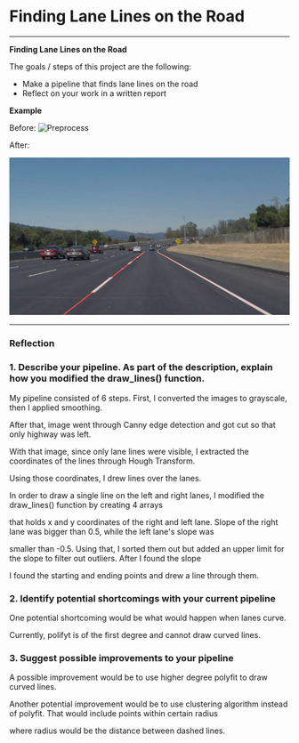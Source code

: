 # **Finding Lane Lines on the Road** 

---

**Finding Lane Lines on the Road**

The goals / steps of this project are the following:
* Make a pipeline that finds lane lines on the road
* Reflect on your work in a written report

**Example**

Before:
![Preprocess](./test_images/solidWhiteCurve.jpg)

After:

![Processed](./test_images_output/solidWhiteCurve.jpg)

---

### Reflection

### 1. Describe your pipeline. As part of the description, explain how you modified the draw_lines() function.

My pipeline consisted of 6 steps. First, I converted the images to grayscale, then I applied smoothing.

After that, image went through Canny edge detection and got cut so that only highway was left. 

With that image, since only lane lines were visible, I extracted the coordinates of the lines through Hough Transform.

Using those coordinates, I drew lines over the lanes.

In order to draw a single line on the left and right lanes, I modified the draw_lines() function by creating 4 arrays

that holds x and y coordinates of the right and left lane. Slope of the right lane was bigger than 0.5, while the left lane's slope was

smaller than -0.5. Using that, I sorted them out but added an upper limit for the slope to filter out outliers. After I found the slope

I found the starting and ending points and drew a line through them. 


### 2. Identify potential shortcomings with your current pipeline


One potential shortcoming would be what would happen when lanes curve.

Currently, polifyt is of the first degree and cannot draw curved lines.


### 3. Suggest possible improvements to your pipeline

A possible improvement would be to use higher degree polyfit to draw curved lines.

Another potential improvement would be to use clustering algorithm instead of polyfit. That would include points within certain radius

where radius would be the distance between dashed lines.
